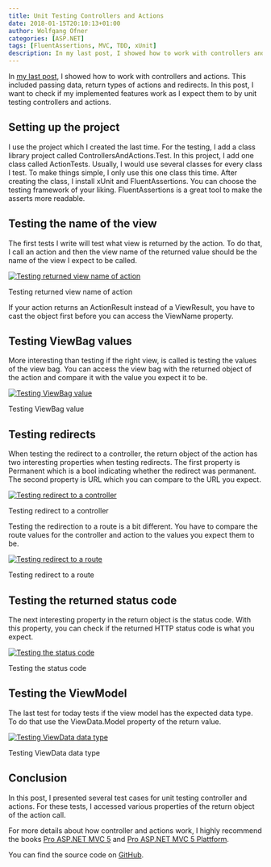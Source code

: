 ```yaml
---
title: Unit Testing Controllers and Actions
date: 2018-01-15T20:10:13+01:00
author: Wolfgang Ofner
categories: [ASP.NET]
tags: [FluentAssertions, MVC, TDD, xUnit]
description: In my last post, I showed how to work with controllers and actions. This included passing data, return types of actions and redirects. In this post, I want to check if my implemented features work as I expect them to by unit testing controllers and actions.
---
```

In <a href="/controllers-and-actions/" target="_blank" rel="noopener">my last post</a>, I showed how to work with controllers and actions. This included passing data, return types of actions and redirects. In this post, I want to check if my implemented features work as I expect them to by unit testing controllers and actions.

## Setting up the project

I use the project which I created the last time. For the testing, I add a class library project called ControllersAndActions.Test. In this project, I add one class called ActionTests. Usually, I would use several classes for every class I test. To make things simple, I only use this one class this time. After creating the class, I install xUnit and FluentAssertions. You can choose the testing framework of your liking. FluentAssertions is a great tool to make the asserts more readable.

## Testing the name of the view

The first tests I write will test what view is returned by the action. To do that, I call an action and then the view name of the returned value should be the name of the view I expect to be called.

<div class="col-12 col-sm-10 aligncenter">
  <a href="/assets/img/posts/2018/01/Testing-returned-view-name-of-action.jpg"><img loading="lazy" src="/assets/img/posts/2018/01/Testing-returned-view-name-of-action.jpg" alt="Testing returned view name of action" /></a>
  
  <p>
    Testing returned view name of action
  </p>
</div>

If your action returns an ActionResult instead of a ViewResult, you have to cast the object first before you can access the ViewName property.

## Testing ViewBag values

More interesting than testing if the right view, is called is testing the values of the view bag. You can access the view bag with the returned object of the action and compare it with the value you expect it to be.

<div class="col-12 col-sm-10 aligncenter">
  <a href="/assets/img/posts/2018/01/Testing-ViewBag-value.jpg"><img loading="lazy" src="/assets/img/posts/2018/01/Testing-ViewBag-value.jpg" alt="Testing ViewBag value" /></a>
  
  <p>
    Testing ViewBag value
  </p>
</div>

## Testing redirects

When testing the redirect to a controller, the return object of the action has two interesting properties when testing redirects. The first property is Permanent which is a bool indicating whether the redirect was permanent. The second property is URL which you can compare to the URL you expect.

<div class="col-12 col-sm-10 aligncenter">
  <a href="/assets/img/posts/2018/01/Testing-redirect-to-a-controller.jpg"><img loading="lazy" src="/assets/img/posts/2018/01/Testing-redirect-to-a-controller.jpg" alt="Testing redirect to a controller" /></a>
  
  <p>
    Testing redirect to a controller
  </p>
</div>

Testing the redirection to a route is a bit different. You have to compare the route values for the controller and action to the values you expect them to be.

<div class="col-12 col-sm-10 aligncenter">
  <a href="/assets/img/posts/2018/01/Testing-redirect-to-a-route.jpg"><img loading="lazy" src="/assets/img/posts/2018/01/Testing-redirect-to-a-route.jpg" alt="Testing redirect to a route" /></a>
  
  <p>
    Testing redirect to a route
  </p>
</div>

## Testing the returned status code

The next interesting property in the return object is the status code. With this property, you can check if the returned HTTP status code is what you expect.

<div class="col-12 col-sm-10 aligncenter">
  <a href="/assets/img/posts/2018/01/Testing-the-status-code.jpg"><img loading="lazy" src="/assets/img/posts/2018/01/Testing-the-status-code.jpg" alt="Testing the status code" /></a>
  
  <p>
    Testing the status code
  </p>
</div>

## Testing the ViewModel

The last test for today tests if the view model has the expected data type. To do that use the ViewData.Model property of the return value.

<div class="col-12 col-sm-10 aligncenter">
  <a href="/assets/img/posts/2018/01/Testing-ViewData-data-type.jpg"><img loading="lazy" src="/assets/img/posts/2018/01/Testing-ViewData-data-type.jpg" alt="Testing ViewData data type" /></a>
  
  <p>
    Testing ViewData data type
  </p>
</div>

## Conclusion

In this post, I presented several test cases for unit testing controller and actions. For these tests, I accessed various properties of the return object of the action call.

For more details about how controller and actions work, I highly recommend the books <a href="http://amzn.to/2mgRbTy" target="_blank" rel="noopener">Pro ASP.NET MVC 5</a> and <a href="http://amzn.to/2mfQ0nA" target="_blank" rel="noopener">Pro ASP.NET MVC 5 Plattform</a>.

You can find the source code on <a href="https://github.com/WolfgangOfner/MVC-ActionAndController" target="_blank" rel="noopener">GitHub</a>.